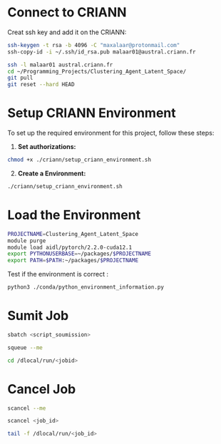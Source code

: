 # Connect to CRIANN
Creat ssh key and add it on the CRIANN:
```bash
ssh-keygen -t rsa -b 4096 -C "maxalaar@protonmail.com"
ssh-copy-id -i ~/.ssh/id_rsa.pub malaar01@austral.criann.fr
```


```bash
ssh -l malaar01 austral.criann.fr
cd ~/Programming_Projects/Clustering_Agent_Latent_Space/
git pull
git reset --hard HEAD
```

# Setup CRIANN Environment

To set up the required environment for this project, follow these steps:

1. **Set authorizations:**
```bash
chmod +x ./criann/setup_criann_environment.sh
```

2. **Create a Environment:**
```bash
./criann/setup_criann_environment.sh
```

# Load the Environment
```bash
PROJECTNAME=Clustering_Agent_Latent_Space
module purge
module load aidl/pytorch/2.2.0-cuda12.1
export PYTHONUSERBASE=~/packages/$PROJECTNAME
export PATH=$PATH:~/packages/$PROJECTNAME
```

Test if the environment is correct :
```bash
python3 ./conda/python_environment_information.py
```

# Sumit Job

```bash
sbatch <script_soumission>
```

```bash
squeue --me
```

```bash
cd /dlocal/run/<jobid>
```

# Cancel Job
```bash
scancel --me
```

```bash
scancel <job_id>
```

```bash
tail -f /dlocal/run/<job_id>
```